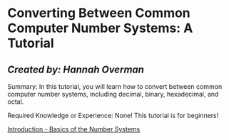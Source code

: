 # Converting Between Common Computer Number Systems: A Tutorial
## *Created by: Hannah Overman*

Summary: In this tutorial, you will learn how to convert between common computer number systems, including decimal, binary, hexadecimal, and octal.

Required Knowledge or Experience: None! This tutorial is for beginners!

[Introduction - Basics of the Number Systems](https://github.com/hannahandboba/FinalTutorial/blob/main/WhatAreNumberSystems.md)
